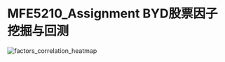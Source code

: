 # MFE5210_Assignment BYD股票因子挖掘与回测
![factors_correlation_heatmap](https://github.com/user-attachments/assets/68a38ee8-2283-4ffe-9799-84db752ee10e)
